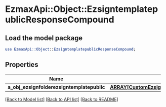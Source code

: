 # EzmaxApi::Object::EzsigntemplatepublicResponseCompound

## Load the model package
```perl
use EzmaxApi::Object::EzsigntemplatepublicResponseCompound;
```

## Properties
Name | Type | Description | Notes
------------ | ------------- | ------------- | -------------
**a_obj_ezsignfolderezsigntemplatepublic** | [**ARRAY[CustomEzsignfolderezsigntemplatepublicResponse]**](CustomEzsignfolderezsigntemplatepublicResponse.md) |  | 

[[Back to Model list]](../README.md#documentation-for-models) [[Back to API list]](../README.md#documentation-for-api-endpoints) [[Back to README]](../README.md)


